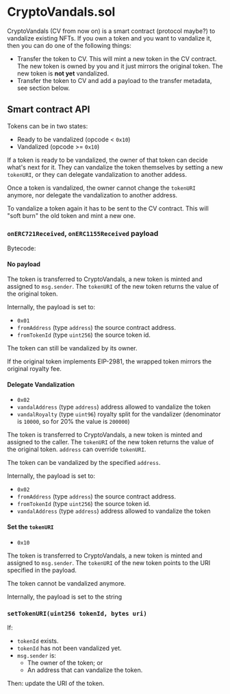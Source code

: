 # CryptoVandals.sol

CryptoVandals (CV from now on) is a smart contract (protocol maybe?) to vandalize existing NFTs. If you own a token and you want to vandalize it, then you can do one of the following things:

- Transfer the token to CV. This will mint a new token in the CV contract. The new token is owned by you and it just mirrors the original token. The new token is **not yet** vandalized.
- Transfer the token to CV and add a payload to the transfer metadata, see section below.

## Smart contract API

Tokens can be in two states:

- Ready to be vandalized (opcode < `0x10`)
- Vandalized (opcode >= `0x10`)

If a token is ready to be vandalized, the owner of that token can decide what's next for it. They can vandalize the token themselves by setting a new `tokenURI`, or they can delegate vandalization to another addess.

Once a token is vandalized, the owner cannot change the `tokenURI` anymore, nor delegate the vandalization to another address.

To vandalize a token again it has to be sent to the CV contract. This will "soft burn" the old token and mint a new one.

### `onERC721Received`, `onERC1155Received` payload

Bytecode:

#### No payload

The token is transferred to CryptoVandals, a new token is minted and assigned to `msg.sender`. The `tokenURI` of the new token returns the value of the original token.

Internally, the payload is set to:

- `0x01`   
- `fromAddress` (type `address`) the source contract address.
- `fromTokenId` (type `uint256`) the source token id.

The token can still be vandalized by its owner.

If the original token implements EIP-2981, the wrapped token mirrors the original royalty fee.

#### Delegate Vandalization

- `0x02`
- `vandalAddress` (type `address`) address allowed to vandalize the token
- `vandalRoyalty` (type `uint96`) royalty split for the vandalizer (denominator is `10000`, so for 20% the value is `200000`)

The token is transferred to CryptoVandals, a new token is minted and assigned to the caller. The `tokenURI` of the new token returns the value of the original token. `address` can override `tokenURI`.

The token can be vandalized by the specified `address`.

Internally, the payload is set to:

- `0x02`
- `fromAddress` (type `address`) the source contract address.
- `fromTokenId` (type `uint256`) the source token id.
- `vandalAddress` (type `address`) address allowed to vandalize the token

#### Set the `tokenURI`

- `0x10`

The token is transferred to CryptoVandals, a new token is minted and assigned to `msg.sender`. The `tokenURI` of the new token points to the URI specified in the payload.

The token cannot be vandalized anymore.

Internally, the payload is set to the string 

### `setTokenURI(uint256 tokenId, bytes uri)`

If:

- `tokenId` exists.
- `tokenId` has not been vandalized yet.
- `msg.sender` is:
    - The owner of the token; or
    - An address that can vandalize the token.

Then: update the URI of the token.